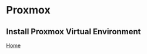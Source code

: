 # Proxmox
## Install Proxmox Virtual Environment
  
<p align="left">
  <a href="https://github.com/vdarkobar/Home_Lab">Home</a>
</p>  
  
